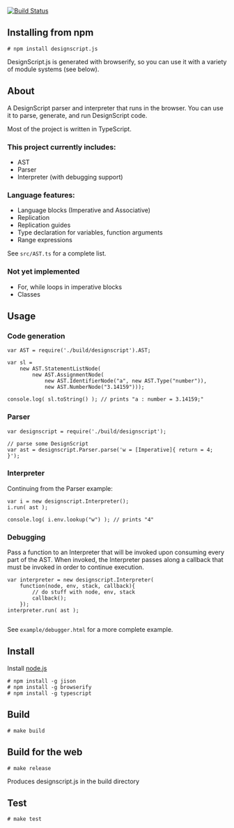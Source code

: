 [![Build Status](https://travis-ci.org/pboyer/designscript.js.svg?branch=master)](https://travis-ci.org/pboyer/designscript.js)

## Installing from npm

```
# npm install designscript.js
```
DesignScript.js is generated with browserify, so you can use it with a variety of module systems (see below).

## About

A DesignScript parser and interpreter that runs in the browser. You can use it to parse, generate, and run DesignScript code.

Most of the project is written in TypeScript.

### This project currently includes:

* AST
* Parser
* Interpreter (with debugging support)

### Language features:

* Language blocks (Imperative and Associative)
* Replication
* Replication guides
* Type declaration for variables, function arguments
* Range expressions

See `src/AST.ts` for a complete list.

### Not yet implemented

* For, while loops in imperative blocks
* Classes

## Usage

### Code generation

```
var AST = require('./build/designscript').AST;

var sl = 
	new AST.StatementListNode(
		new AST.AssignmentNode(
			new AST.IdentifierNode("a", new AST.Type("number")),
			new AST.NumberNode("3.14159")));
		
console.log( sl.toString() ); // prints "a : number = 3.14159;"

```

### Parser

```
var designscript = require('./build/designscript');

// parse some DesignScript
var ast = designscript.Parser.parse('w = [Imperative]{ return = 4; }'); 
```

### Interpreter

Continuing from the Parser example:

```
var i = new designscript.Interpreter();
i.run( ast ); 

console.log( i.env.lookup("w") ); // prints "4"
```

### Debugging

Pass a function to an Interpreter that will be invoked upon consuming every part of the AST. When invoked, the Interpreter passes along a callback that must be invoked in order to continue execution.

```
var interpreter = new designscript.Interpreter(
	function(node, env, stack, callback){
		// do stuff with node, env, stack
		callback();
	});
interpreter.run( ast ); 
 
```

See `example/debugger.html` for a more complete example.

## Install

Install [node.js](http://www.nodejs.org)

```
# npm install -g jison
# npm install -g browserify
# npm install -g typescript
```

## Build

```
# make build
```

## Build for the web

```
# make release
```
Produces designscript.js in the build directory

## Test

```
# make test
```
